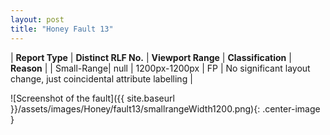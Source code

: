 ```yaml
---
layout: post
title: "Honey Fault 13"
---
```

| **Report Type** | **Distinct RLF No.** | **Viewport Range** | **Classification** | **Reason** |
| Small-Range| null | 1200px-1200px | FP | No significant layout change, just coincidental attribute labelling | 

![Screenshot of the fault]({{ site.baseurl }}/assets/images/Honey/fault13/smallrangeWidth1200.png){: .center-image }